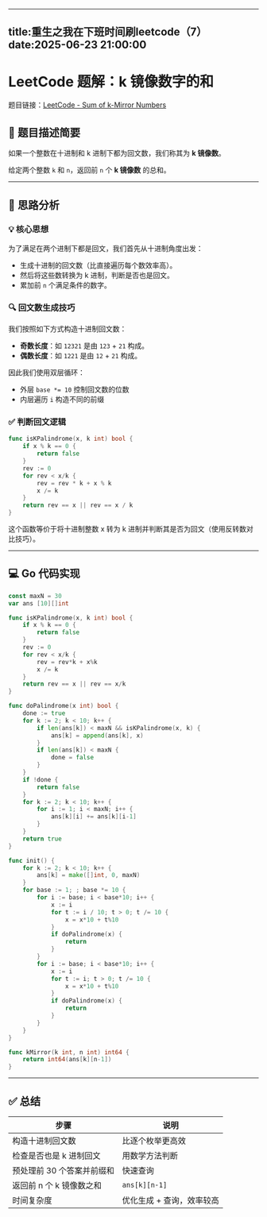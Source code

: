 
---
title:重生之我在下班时间刷leetcode（7）
date:2025-06-23 21:00:00
---


# LeetCode 题解：k 镜像数字的和

题目链接：[LeetCode - Sum of k-Mirror Numbers](https://leetcode.cn/problems/sum-of-k-mirror-numbers/?envType=daily-question&envId=2025-06-23)

## 🧠 题目描述简要

如果一个整数在十进制和 k 进制下都为回文数，我们称其为 **k 镜像数**。

给定两个整数 `k` 和 `n`，返回前 `n` 个 **k 镜像数** 的总和。

---

## 🚀 思路分析

### 💡 核心思想

为了满足在两个进制下都是回文，我们首先从十进制角度出发：

- 生成十进制的回文数（比直接遍历每个数效率高）。
- 然后将这些数转换为 k 进制，判断是否也是回文。
- 累加前 `n` 个满足条件的数字。

### 🔍 回文数生成技巧

我们按照如下方式构造十进制回文数：

- **奇数长度**：如 `12321` 是由 `123` + `21` 构成。
- **偶数长度**：如 `1221` 是由 `12` + `21` 构成。

因此我们使用双层循环：
- 外层 `base *= 10` 控制回文数的位数
- 内层遍历 `i` 构造不同的前缀

### ✅ 判断回文逻辑

```go
func isKPalindrome(x, k int) bool {
    if x % k == 0 {
        return false
    }
    rev := 0
    for rev < x/k {
        rev = rev * k + x % k
        x /= k
    }
    return rev == x || rev == x / k
}
```

这个函数等价于将十进制整数 x 转为 k 进制并判断其是否为回文（使用反转数对比技巧）。

---

## 💻 Go 代码实现

```go
const maxN = 30
var ans [10][]int

func isKPalindrome(x, k int) bool {
    if x % k == 0 {
        return false
    }
    rev := 0
    for rev < x/k {
        rev = rev*k + x%k
        x /= k
    }
    return rev == x || rev == x/k
}

func doPalindrome(x int) bool {
    done := true
    for k := 2; k < 10; k++ {
        if len(ans[k]) < maxN && isKPalindrome(x, k) {
            ans[k] = append(ans[k], x)
        }
        if len(ans[k]) < maxN {
            done = false
        }
    }
    if !done {
        return false
    }
    for k := 2; k < 10; k++ {
        for i := 1; i < maxN; i++ {
            ans[k][i] += ans[k][i-1]
        }
    }
    return true
}

func init() {
    for k := 2; k < 10; k++ {
        ans[k] = make([]int, 0, maxN)
    }
    for base := 1; ; base *= 10 {
        for i := base; i < base*10; i++ {
            x := i
            for t := i / 10; t > 0; t /= 10 {
                x = x*10 + t%10
            }
            if doPalindrome(x) {
                return
            }
        }
        for i := base; i < base*10; i++ {
            x := i
            for t := i; t > 0; t /= 10 {
                x = x*10 + t%10
            }
            if doPalindrome(x) {
                return
            }
        }
    }
}

func kMirror(k int, n int) int64 {
    return int64(ans[k][n-1])
}
```

---

## ✅ 总结

| 步骤 | 说明 |
|------|------|
| 构造十进制回文数 | 比逐个枚举更高效 |
| 检查是否也是 k 进制回文 | 用数学方法判断 |
| 预处理前 30 个答案并前缀和 | 快速查询 |
| 返回前 n 个 k 镜像数之和 | `ans[k][n-1]` |
| 时间复杂度 | 优化生成 + 查询，效率较高 |
